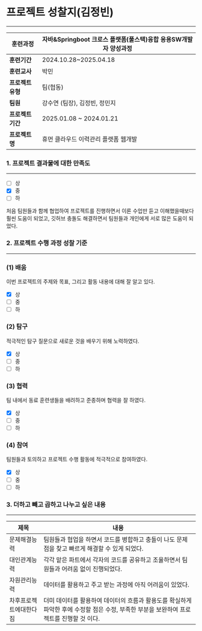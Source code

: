 # 프로젝트 성찰지(김정빈)

---

| **훈련과정** | 자바&Springboot 크로스 플랫폼(풀스택)융합 응용SW개발자 양성과정 |
| --- | --- |
| **훈련기간** | 2024.10.28~2025.04.18 |
| **훈련교사** | 박민 |
| **프로젝트 유형** | 팀(협동) |
| **팀원** |강수연 (팀장), 김정빈, 정민지 |
| **프로젝트 기간** | 2025.01.08 ~ 2024.01.21 |
| **프로젝트명** | 휴먼 클라우드 이력관리 플랫폼 웹개발 |

### 1. 프로젝트 결과물에 대한 만족도

---

- [ ]  상
- [x]  중
- [ ]  하

처음 팀원들과 함께 협업하여 프로젝트를 진행하면서
이론 수업만 듣고 이해했을때보다 훨씬 도움이 되었고,
깃허브 충돌도 해결하면서 팀원들과 개인에게 서로 많은 도움이 되었다. 


</aside>

### 2. 프로젝트 수행 과정 성찰 기준

---

### (1) 배움

이번 프로젝트의 주제와 목표, 그리고 활동 내용에 대해 잘 알고 있다.

- [x]  상
- [ ]  중
- [ ]  하

### (2) 탐구

적극적인 탐구 질문으로 새로운 것을 배우기 위해 노력하였다.

- [x]  상
- [ ]  중
- [ ]  하

### (3) 협력

팀 내에서 동료 훈련생들을 배려하고 준종하며 협력을 잘 하였다.

- [x]  상
- [ ]  중
- [ ]  하

### (4) 참여

팀원들과 토의하고 프로젝트 수행 활동에 적극적으로 참여하였다.

- [x]  상
- [ ]  중
- [ ]  하

### 3. 더하고 빼고 곱하고 나누고 싶은 내용

---

| 제목 | 내용 |
| --- | --- |
| 문제해결능력 | 팀원들과 협업을 하면서 코드를 병합하고 충돌이 나도 문제점을 찾고 빠르게 해결할 수 있게 되었다. |
| 대인관계능력 | 각각 맡은 파트에서 각자의 코드를 공유하고 조율하면서 팀원들과 어려움 없이 진행되었다. |
| 자원관리능력 | 데이터를 활용하고 주고 받는 과정에 아직 어려움이 있었다. |
| 차후프로젝트에대한다짐 | 더미 데이터를 활용하여 데이터의 흐름과 활용도를 확실하게 파악한 후에 수정할 점은 수정, 부족한 부분을 보완하여 프로젝트를 진행할 것 이다. |
